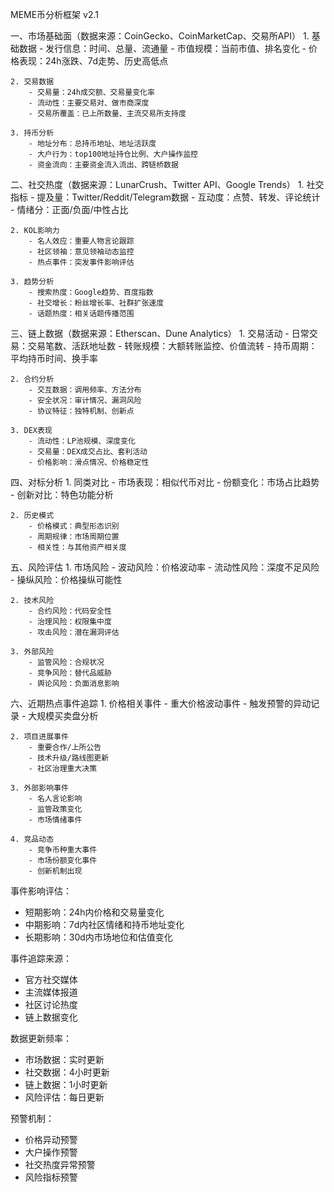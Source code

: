 MEME币分析框架 v2.1

一、市场基础面（数据来源：CoinGecko、CoinMarketCap、交易所API）
    1. 基础数据
        - 发行信息：时间、总量、流通量
        - 市值规模：当前市值、排名变化
        - 价格表现：24h涨跌、7d走势、历史高低点
    
    2. 交易数据
        - 交易量：24h成交额、交易量变化率
        - 流动性：主要交易对、做市商深度
        - 交易所覆盖：已上所数量、主流交易所支持度
    
    3. 持币分析
        - 地址分布：总持币地址、地址活跃度
        - 大户行为：top100地址持仓比例、大户操作监控
        - 资金流向：主要资金流入流出、跨链桥数据

二、社交热度（数据来源：LunarCrush、Twitter API、Google Trends）
    1. 社交指标
        - 提及量：Twitter/Reddit/Telegram数据
        - 互动度：点赞、转发、评论统计
        - 情绪分：正面/负面/中性占比
    
    2. KOL影响力
        - 名人效应：重要人物言论跟踪
        - 社区领袖：意见领袖动态监控
        - 热点事件：突发事件影响评估
    
    3. 趋势分析
        - 搜索热度：Google趋势、百度指数
        - 社交增长：粉丝增长率、社群扩张速度
        - 话题热度：相关话题传播范围

三、链上数据（数据来源：Etherscan、Dune Analytics）
    1. 交易活动
        - 日常交易：交易笔数、活跃地址数
        - 转账规模：大额转账监控、价值流转
        - 持币周期：平均持币时间、换手率
    
    2. 合约分析
        - 交互数据：调用频率、方法分布
        - 安全状况：审计情况、漏洞风险
        - 协议特征：独特机制、创新点
    
    3. DEX表现
        - 流动性：LP池规模、深度变化
        - 交易量：DEX成交占比、套利活动
        - 价格影响：滑点情况、价格稳定性

四、对标分析
    1. 同类对比
        - 市场表现：相似代币对比
        - 份额变化：市场占比趋势
        - 创新对比：特色功能分析
    
    2. 历史模式
        - 价格模式：典型形态识别
        - 周期规律：市场周期位置
        - 相关性：与其他资产相关度

五、风险评估
    1. 市场风险
        - 波动风险：价格波动率
        - 流动性风险：深度不足风险
        - 操纵风险：价格操纵可能性
    
    2. 技术风险
        - 合约风险：代码安全性
        - 治理风险：权限集中度
        - 攻击风险：潜在漏洞评估
    
    3. 外部风险
        - 监管风险：合规状况
        - 竞争风险：替代品威胁
        - 舆论风险：负面消息影响

六、近期热点事件追踪
    1. 价格相关事件
        - 重大价格波动事件
        - 触发预警的异动记录
        - 大规模买卖盘分析
    
    2. 项目进展事件
        - 重要合作/上所公告
        - 技术升级/路线图更新
        - 社区治理重大决策
    
    3. 外部影响事件
        - 名人言论影响
        - 监管政策变化
        - 市场情绪事件
    
    4. 竞品动态
        - 竞争币种重大事件
        - 市场份额变化事件
        - 创新机制出现

事件影响评估：
- 短期影响：24h内价格和交易量变化
- 中期影响：7d内社区情绪和持币地址变化
- 长期影响：30d内市场地位和估值变化

事件追踪来源：
- 官方社交媒体
- 主流媒体报道
- 社区讨论热度
- 链上数据变化

数据更新频率：
- 市场数据：实时更新
- 社交数据：4小时更新
- 链上数据：1小时更新
- 风险评估：每日更新

预警机制：
- 价格异动预警
- 大户操作预警
- 社交热度异常预警
- 风险指标预警
